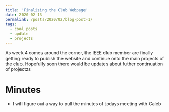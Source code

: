 ```yaml
---
title: 'Finalizing the Club Webpage'
date: 2020-02-13
permalink: /posts/2020/02/blog-post-1/
tags:
  - cool posts
  - update
  - projects
---
```


As week 4 comes around the corner, the IEEE club member are finally getting ready to publish the website and continue onto the main projects of the club. Hopefully soon there would be updates about futher continuation of projectzs

Minutes
======
* I will figure out a way to pull the minutes of todays meeting with Caleb
